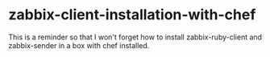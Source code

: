 zabbix-client-installation-with-chef
====================================

This is a reminder so that I won't forget how to install zabbix-ruby-client and zabbix-sender in a box with chef installed.

